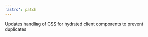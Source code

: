 ```yaml
---
'astro': patch
---
```


Updates handling of CSS for hydrated client components to prevent duplicates
